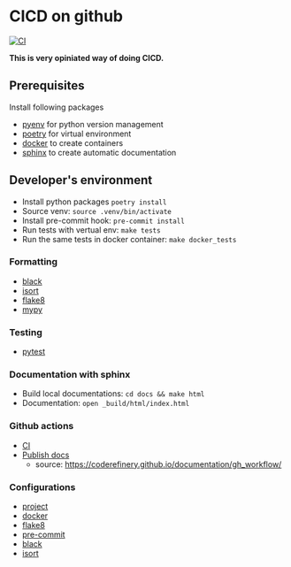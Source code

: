 # CICD on github

[![CI](https://github.com/khatkeashish/PythonCICD/actions/workflows/ci.yml/badge.svg)](https://github.com/khatkeashish/PythonCICD/actions/workflows/ci.yml)


**This is very opiniated way of doing CICD.**


## Prerequisites
Install following packages
- [pyenv](https://github.com/pyenv/pyenv) for python version management
- [poetry](https://python-poetry.org/docs/) for virtual environment
- [docker](https://www.docker.com/) to create containers
- [sphinx](https://www.sphinx-doc.org/en/master/index.html) to create automatic documentation

## Developer's environment
- Install python packages `poetry install`
- Source venv: `source .venv/bin/activate`
- Install pre-commit hook: `pre-commit install`
- Run tests with vertual env: `make tests`
- Run the same tests in docker container: `make docker_tests`


<!-- ## CICD components -->

### Formatting
- [black](https://github.com/psf/black)
- [isort](https://pycqa.github.io/isort/)
- [flake8](https://flake8.pycqa.org/en/latest/)
- [mypy](http://mypy-lang.org/)

### Testing
- [pytest](https://docs.pytest.org/en/7.2.x/)

### Documentation with sphinx
- Build local documentations: `cd docs && make html`
- Documentation: `open _build/html/index.html`

### Github actions
- [CI](./.github/workflows/ci.yml)
- [Publish docs](./.github/workflows/docs.yml)
    - source: https://coderefinery.github.io/documentation/gh_workflow/ 


### Configurations
- [project](pyproject.toml)
- [docker](.dockerignore)
- [flake8](.flake8)
- [pre-commit](.pre-commit-config.yaml)
- [black](pyproject.toml)
- [isort](pyproject.toml)
